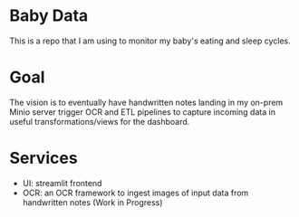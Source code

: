 # Baby Data

This is a repo that I am using to monitor my baby's eating and sleep cycles. 

# Goal

The vision is to eventually have handwritten notes landing in my on-prem Minio server trigger OCR and ETL pipelines to capture incoming data in useful transformations/views for the dashboard. 

# Services

- UI: streamlit frontend
- OCR: an OCR framework to ingest images of input data from handwritten notes (Work in Progress)
  
